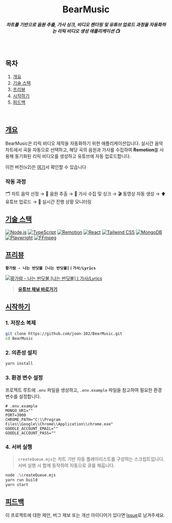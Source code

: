 <div align="center">
  <h1 style="display: flex; align-items: center; justify-content: center; width: 100%;">
    BearMusic
  </h1>
  <h5>
     차트를 기반으로 음원 추출, 가사 싱크, 비디오 렌더링 및 유튜브 업로드 과정을 자동화하는 리릭 비디오 생성 애플리케이션 📺
  </h5>
</div>

<br>

## 목차

1. [개요](#개요)
2. [기술 스택](#기술-스택)
3. [프리뷰](#프리뷰)
4. [시작하기](#시작하기)
5. [피드백](#피드백)

<br/>

## [개요](#목차)
BearMusic은 리릭 비디오 제작을 자동화하기 위한 애플리케이션입니다. 실시간 음악 차트에서 곡을 자동으로 선택하고, 해당 곡의 음원과 가사를 수집하여 **Remotion**를 사용해 동기화된 리릭 비디오를 생성하고 유튜브에 자동 업로드합니다.
  
이전 버전(v2)은 [여기](https://github.com/joon-102/BearMusic/tree/BearMusic-V2)서 확인할 수 있습니다
<br>
### **작동 과정**  
🗂 차트 음악 선정 → 🎵 음원 추출 → 📝 가사 수집 및 싱크 → 🎬 동영상 자동 생성 → ⬆️ 유튜브 업로드 → 📡 실시간 진행 상황 모니터링


## [기술 스택](#목차)

[![Node.js](https://img.shields.io/badge/Node.js-339933?style=flat-square&logo=node.js&logoColor=white)](https://nodejs.org/)
[![TypeScript](https://img.shields.io/badge/TypeScript-3178C6?style=flat-square&logo=typescript&logoColor=white)](https://www.typescriptlang.org/)
[![Remotion](https://img.shields.io/badge/Remotion-FF3E00?style=flat-square&logo=remotion&logoColor=white)](https://www.remotion.dev/)
[![React](https://img.shields.io/badge/React-61DAFB?style=flat-square&logo=react&logoColor=black)](https://reactjs.org/)
[![Tailwind CSS](https://img.shields.io/badge/Tailwind_CSS-06B6D4?style=flat-square&logo=tailwind-css&logoColor=white)](https://tailwindcss.com/)
[![MongoDB](https://img.shields.io/badge/MongoDB-47A248?style=flat-square&logo=mongodb&logoColor=white)](https://www.mongodb.com/)
[![Playwright](https://img.shields.io/badge/Playwright-000000?style=flat-square&logo=playwright&logoColor=white)](https://playwright.dev/)
[![FFmpeg](https://img.shields.io/badge/FFmpeg-FFFFFF?style=flat-square&logo=ffmpeg&logoColor=black)](https://ffmpeg.org/)

## [프리뷰](#목차)

**`황가람 - 나는 반딧불 [나는 반딧불]ㅣ가사/Lyrics`**

[![황가람 - 나는 반딧불 [나는 반딧불]ㅣ가사/Lyrics](http://img.youtube.com/vi/hhk4NYiCgeo/0.jpg)](https://www.youtube.com/watch?v=hhk4NYiCgeo)  
> **[유튜브 채널 바로가기](https://www.youtube.com/@%EB%B2%A0%EC%96%B4%EB%AE%A4%EC%A7%81)**  

## [시작하기](#목차)
### 1. 저장소 복제

```bash
git clone https://github.com/joon-102/BearMusic.git
cd BearMusic
```

### 2. 의존성 설치

```bash
yarn install
```

### 3. 환경 변수 설정

프로젝트 루트에 `.env` 파일을 생성하고, `.env.example` 파일을 참고하여 필요한 환경 변수를 설정합니다.

```dotenv
# .env.example
MONGO_URI=""
PORT=3000
CHROME_PATH="C:\\Program Files\\Google\\Chrome\\Application\\chrome.exe"
GOODLE_ACCOUNT_EMAIL=""
GOODLE_ACCOUNT_PASS=""
```

### 4. 서버 실행

> `createQueue.mjs`는 차트 기반 자동 플레이리스트를 구성하는 스크립트입니다.  
> 서버 실행 시 함께 동작하여 자동으로 큐를 채웁니다.

```bash
node .\createQueue.mjs
yarn run build
yarn start
```

## [피드백](#목차)

이 프로젝트에 대한 제안, 버그 제보 또는 개선 아이디어가 있다면 [Issue](https://github.com/joon-102/BearMusic/issues)로 남겨주세요.
